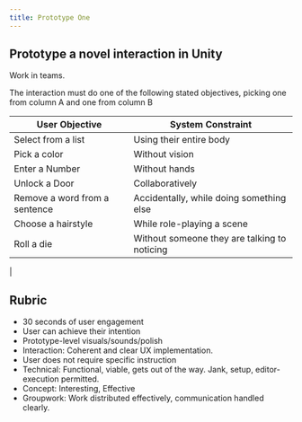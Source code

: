 ```yaml
---
title: Prototype One
---
```


## Prototype a novel interaction in Unity

Work in teams. 

The interaction must do one of the following stated objectives, picking one from column A and one from column B

| User Objective     | System Constraint                            |
|--------------------|----------------------------------------------|
| Select from a list | Using their entire body                      | 
| Pick a color       | Without vision                               | 
| Enter a Number     | Without hands                                |
| Unlock a Door      | Collaboratively                              |
| Remove a word from a sentence | Accidentally, while doing something else     |
| Choose a hairstyle | While role-playing a scene                   | 
| Roll a die | Without someone they are talking to noticing |
| 

## Rubric

- 30 seconds of user engagement
- User can achieve their intention
- Prototype-level visuals/sounds/polish
- Interaction: Coherent and clear UX implementation.
- User does not require specific instruction
- Technical: Functional, viable, gets out of the way. Jank, setup, editor-execution permitted.
- Concept: Interesting, Effective
- Groupwork: Work distributed effectively, communication handled clearly.